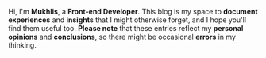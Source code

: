 <!-- const metadata = { title: "About", tags: ["about"] } -->

Hi, I'm **Mukhlis**, a **Front-end Developer**. This blog is my space to **document experiences** and **insights** that I might otherwise forget, and I hope you'll find them useful too. **Please note** that these entries reflect my **personal opinions** and **conclusions**, so there might be occasional **errors** in my thinking.
